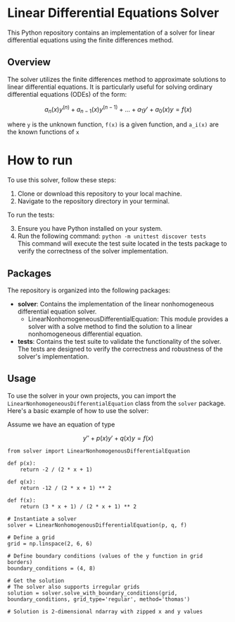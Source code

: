 # Linear Differential Equations Solver

This Python repository contains an implementation of a solver for linear differential equations using the finite
differences method.

## Overview

The solver utilizes the finite differences method to approximate solutions to linear differential equations. It is
particularly useful for solving ordinary differential equations (ODEs) of the form:

```math
a_n(x)y^{(n)}+a_{n-1}(x)y^{(n-1)}+...+a_1y'+a_0(x)y=f(x)
```

where `y` is the unknown function, `f(x)` is a given function, and
`a_i(x)`
are the known functions of `x`

# How to run

To use this solver, follow these steps:

1. Clone or download this repository to your local machine.
2. Navigate to the repository directory in your terminal.

To run the tests:

3. Ensure you have Python installed on your system.
4. Run the following command:
   `python -m unittest discover tests` \
   This command will execute the test suite located in the tests package to verify the correctness of the solver
   implementation.

## Packages

The repository is organized into the following packages:

- **solver**: Contains the implementation of the linear nonhomogeneous differential equation solver.
    - LinearNonhomogeneousDifferentialEquation: This module provides a solver with a solve method to find the solution
      to a linear nonhomogeneous differential equation.
- **tests**: Contains the test suite to validate the functionality of the solver.
  The tests are designed to verify the correctness and robustness of the solver's implementation.

## Usage

To use the solver in your own projects, you can import the `LinearNonhomogeneousDifferentialEquation` class from
the `solver` package. Here's a basic example of how to use the solver:

Assume we have an equation of type

```math
y'' + p(x)y' + q(x)y = f(x)
```

```
from solver import LinearNonhomogenousDifferentialEquation

def p(x):
    return -2 / (2 * x + 1)

def q(x):
    return -12 / (2 * x + 1) ** 2

def f(x):
    return (3 * x + 1) / (2 * x + 1) ** 2

# Instantiate a solver
solver = LinearNonhomogenousDifferentialEquation(p, q, f)

# Define a grid
grid = np.linspace(2, 6, 6)

# Define boundary conditions (values of the y function in grid borders)
boundary_conditions = (4, 8)

# Get the solution
# The solver also supports irregular grids
solution = solver.solve_with_boundary_conditions(grid, boundary_conditions, grid_type='regular', method='thomas')

# Solution is 2-dimensional ndarray with zipped x and y values
```